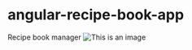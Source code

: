# angular-recipe-book-app
Recipe book manager
![This is an image](./angular-recipe-book-app/angular-recipe-book-app/src/assets/Screenshot_2.jpg)
